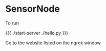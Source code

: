 # SensorNode

To run 


{{{
./start-server
./hello.py
}}}

Go to the website listed on the ngrok window
